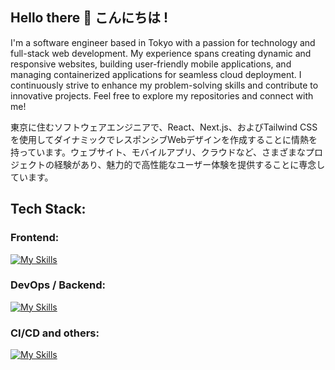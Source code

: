 ## Hello there 👋 こんにちは !

I'm a software engineer based in Tokyo with a passion for technology and full-stack web development. My experience spans creating dynamic and responsive websites, building user-friendly mobile applications, and managing containerized applications for seamless cloud deployment. I continuously strive to enhance my problem-solving skills and contribute to innovative projects. Feel free to explore my repositories and connect with me!

東京に住むソフトウェアエンジニアで、React、Next.js、およびTailwind CSSを使用してダイナミックでレスポンシブWebデザインを作成することに情熱を持っています。ウェブサイト、モバイルアプリ、クラウドなど、さまざまなプロジェクトの経験があり、魅力的で高性能なユーザー体験を提供することに専念しています。

## Tech Stack:
### Frontend:
[![My Skills](https://skillicons.dev/icons?i=nextjs,react,js,ts,html,css,figma)](https://skillicons.dev)

### DevOps / Backend:
[![My Skills](https://skillicons.dev/icons?i=bash,ansible,postgres,postman,docker,kubernetes,aws,azure)](https://skillicons.dev)

### CI/CD and others:
[![My Skills](https://skillicons.dev/icons?i=vscode,git,github,gitlab,jenkins,swift,xcode)](https://skillicons.dev)


<!--
**wasupon0/wasupon0** is a ✨ _special_ ✨ repository because its `README.md` (this file) appears on your GitHub profile.

Here are some ideas to get you started:

- 🔭 I’m currently working on ...
- 🌱 I’m currently learning ...
- 👯 I’m looking to collaborate on ...
- 🤔 I’m looking for help with ...
- 💬 Ask me about ...
- 📫 How to reach me: ...
- 😄 Pronouns: ...
- ⚡ Fun fact: ...
-->
